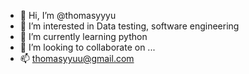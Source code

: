 - 👋 Hi, I’m @thomasyyyu
- 👀 I’m interested in Data testing, software engineering
- 🌱 I’m currently learning python
- 💞️ I’m looking to collaborate on ...
- 📫 thomasyyuu@gmail.com

<!---
thomasyyyu/thomasyyyu is a ✨ special ✨ repository because its `README.md` (this file) appears on your GitHub profile.
You can click the Preview link to take a look at your changes.
--->
